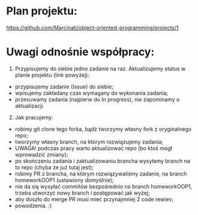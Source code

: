 # Plan projektu:

https://github.com/Marcinati/object-oriented-programming/projects/1

# Uwagi odnośnie współpracy:

1. Przypisujemy do siebie jedno zadanie na raz. Aktualizujemy status w planie projektu (link powyżej):
* przypisujemy zadanie (Issue) do siebie;
* wpisujemy zakładany czas wymagany do wykonania zadania;
* przesuwamy zadania (najpierw do In progress), nie zapominamy o aktualizacji.

2. Jak pracujemy:
* robimy git clone tego forka, bądź tworzymy własny fork z oryginalnego repo;
* tworzymy własny branch, na którym rozwiązujemy zadania;
* UWAGA! podczas pracy warto aktualizować repo (bo ktoś mógł wprowadzić zmiany);
* po skończeniu zadania i zaktualizowaniu brancha wysyłamy branch na to repo (chyba że już tutaj jest);
* robimy PR z brancha, na którym rozwiązywaliśmy zadanie, na branch homeworkOOP1 (ustawiony domyślnie);
* nie da się wysyłać commitów bezpośrednio na branch homeworkOOP1, trzeba utworzyć nowy branch i postępować jak wyżej;
* aby doszło do merge PR musi mieć przynajmniej 2 code rewiev;
* powodzenia. :)
